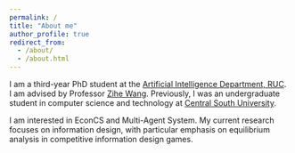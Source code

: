 ```yaml
---
permalink: /
title: "About me"
author_profile: true
redirect_from: 
  - /about/
  - /about.html
---
```


I am a third-year PhD student at the [Artificial Intelligence Department, RUC](http://ai.ruc.edu.cn/).
I am advised by Professor [Zihe Wang](https://gsai.ruc.edu.cn/wangzihe).
Previously, I was an undergraduate student in computer science and technology at [Central South University](https://cse.csu.edu.cn/).

I am interested in EconCS and Multi-Agent System. 
My current research focuses on information design, with particular emphasis on equilibrium analysis in competitive information design games.
